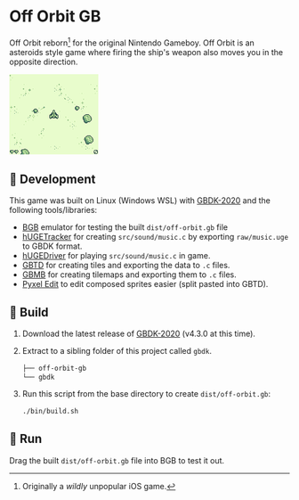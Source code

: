 # Off Orbit GB

Off Orbit reborn[^1] for the original Nintendo Gameboy. Off Orbit is an asteroids style game where firing the ship's weapon also moves you in the opposite direction.

![Screenshot](/screenshot.png)

## 🧪 Development

This game was built on Linux (Windows WSL) with [GBDK-2020](https://github.com/gbdk-2020/gbdk-2020) and the following tools/libraries:

* [BGB](https://bgb.bircd.org/) emulator for testing the built `dist/off-orbit.gb` file
* [hUGETracker](https://github.com/SuperDisk/hUGETracker) for creating `src/sound/music.c` by exporting `raw/music.uge` to GBDK format.
* [hUGEDriver](https://github.com/SuperDisk/hUGEDriver) for playing `src/sound/music.c` in game.
* [GBTD](http://www.devrs.com/gb/hmgd/gbtd.html) for creating tiles and exporting the data to `.c` files.
* [GBMB](http://www.devrs.com/gb/hmgd/gbmb.html) for creating tilemaps and exporting them to `.c` files.
* [Pyxel Edit](https://pyxeledit.com/) to edit composed sprites easier (split pasted into GBTD).

## 🔨 Build

1. Download the latest release of [GBDK-2020](https://github.com/gbdk-2020/gbdk-2020) (v4.3.0 at this time).
2. Extract to a sibling folder of this project called `gbdk`.

   ```
   ├── off-orbit-gb
   └── gbdk
   ```

3. Run this script from the base directory to create `dist/off-orbit.gb`:

   ```bash
   ./bin/build.sh
   ```

## 🚀 Run

Drag the built `dist/off-orbit.gb` file into BGB to test it out.

[^1]: Originally a *wildly* unpopular iOS game.
